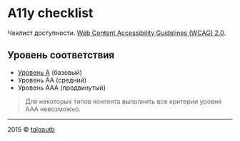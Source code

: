 # A11y checklist

Чеклист доступности. [Web Content Accessibility Guidelines (WCAG) 2.0](http://wcag.ru/guidelines/wcag20.html).

## Уровень соответствия

- [Уровень А](levelA.md) (базовый)
- Уровень АA (средний)
- Уровень АAA (продвинутый)

> Для некоторых типов контента выполнить все критерии уровня ААА невозможно.

---

2015 © [talgautb](https://github.com/talgautb)

